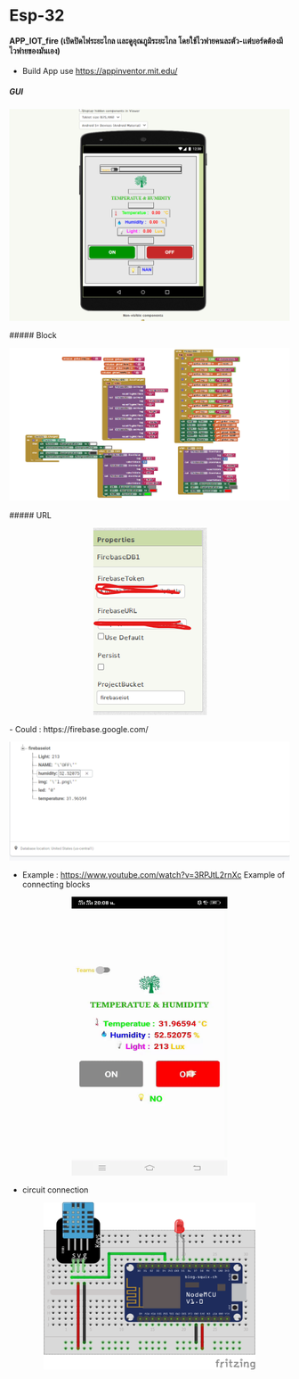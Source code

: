 # Esp-32
#### APP_IOT_fire (เปิดปิดไฟระยะไกล เเละดูอุณภูมิระยะไกล โดยใช้ไวฟายคนละตัว-เเต่บอร์ดต้องมีไวฟายของมันเอง)
- Build App use https://appinventor.mit.edu/
##### GUI
<p align="center">
<img src="APP_IOT_fire/img/s.png" >
</p>
##### Block
<p align="center">
<img src="APP_IOT_fire/img/bolck.png">
</p>
##### URL
<p align="center">
<img src="APP_IOT_fire/img/URL.png" >
</p>
-  Could : https://firebase.google.com/
<p align="center">
<img src="APP_IOT_fire/img/firebase.png">
</p>

- Example : https://www.youtube.com/watch?v=3RPJtL2rnXc Example of connecting blocks
<p align="center">
<img src="APP_IOT_fire/img/esp.gif" width="280" height="500">
</p>

- circuit connection
<p align="center">
<img src="APP_IOT_fire/connection.png" width="380" height="300">
</p>
